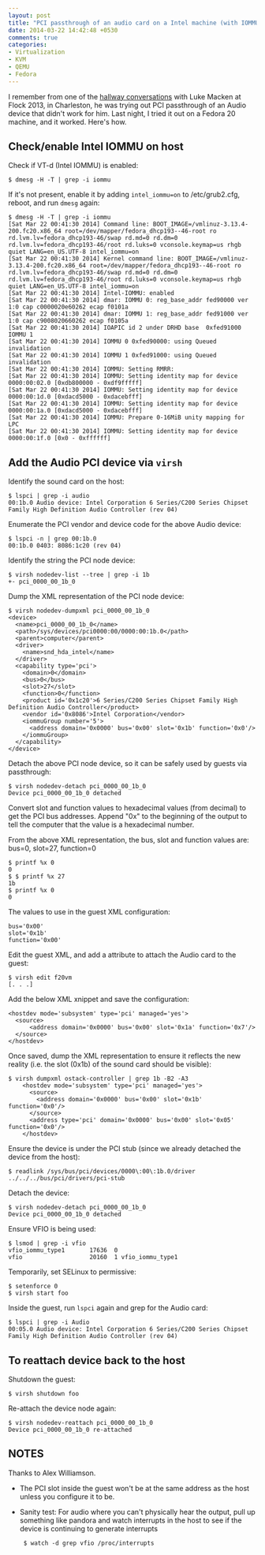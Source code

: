 ```yaml
---
layout: post
title: "PCI passthrough of an audio card on a Intel machine (with IOMMU)"
date: 2014-03-22 14:42:48 +0530
comments: true
categories: 
- Virtualization
- KVM
- QEMU
- Fedora
---
```


I remember from one of the [hallway conversations] with Luke Macken at
Flock 2013, in Charleston, he was trying out PCI passthrough of an Audio
device that didn't work for him. Last night, I tried it out on a Fedora
20 machine, and it worked. Here's how.


Check/enable Intel IOMMU on host
--------------------------------


Check if VT-d (Intel IOMMU) is enabled:

    $ dmesg -H -T | grep -i iommu


If it's not present, enable it by adding `intel_iommu=on` to
/etc/grub2.cfg, reboot, and run `dmesg` again:

    $ dmesg -H -T | grep -i iommu
    [Sat Mar 22 00:41:30 2014] Command line: BOOT_IMAGE=/vmlinuz-3.13.4-200.fc20.x86_64 root=/dev/mapper/fedora_dhcp193--46-root ro rd.lvm.lv=fedora_dhcp193-46/swap rd.md=0 rd.dm=0 rd.lvm.lv=fedora_dhcp193-46/root rd.luks=0 vconsole.keymap=us rhgb quiet LANG=en_US.UTF-8 intel_iommu=on
    [Sat Mar 22 00:41:30 2014] Kernel command line: BOOT_IMAGE=/vmlinuz-3.13.4-200.fc20.x86_64 root=/dev/mapper/fedora_dhcp193--46-root ro rd.lvm.lv=fedora_dhcp193-46/swap rd.md=0 rd.dm=0 rd.lvm.lv=fedora_dhcp193-46/root rd.luks=0 vconsole.keymap=us rhgb quiet LANG=en_US.UTF-8 intel_iommu=on
    [Sat Mar 22 00:41:30 2014] Intel-IOMMU: enabled
    [Sat Mar 22 00:41:30 2014] dmar: IOMMU 0: reg_base_addr fed90000 ver 1:0 cap c0000020e60262 ecap f0101a
    [Sat Mar 22 00:41:30 2014] dmar: IOMMU 1: reg_base_addr fed91000 ver 1:0 cap c9008020660262 ecap f0105a
    [Sat Mar 22 00:41:30 2014] IOAPIC id 2 under DRHD base  0xfed91000 IOMMU 1
    [Sat Mar 22 00:41:30 2014] IOMMU 0 0xfed90000: using Queued invalidation
    [Sat Mar 22 00:41:30 2014] IOMMU 1 0xfed91000: using Queued invalidation
    [Sat Mar 22 00:41:30 2014] IOMMU: Setting RMRR:
    [Sat Mar 22 00:41:30 2014] IOMMU: Setting identity map for device 0000:00:02.0 [0xdb800000 - 0xdf9fffff]
    [Sat Mar 22 00:41:30 2014] IOMMU: Setting identity map for device 0000:00:1d.0 [0xdacd5000 - 0xdacebfff]
    [Sat Mar 22 00:41:30 2014] IOMMU: Setting identity map for device 0000:00:1a.0 [0xdacd5000 - 0xdacebfff]
    [Sat Mar 22 00:41:30 2014] IOMMU: Prepare 0-16MiB unity mapping for LPC
    [Sat Mar 22 00:41:30 2014] IOMMU: Setting identity map for device 0000:00:1f.0 [0x0 - 0xffffff]


Add the Audio PCI device via `virsh`
------------------------------------

Identify the sound card on the host:

    $ lspci | grep -i audio
    00:1b.0 Audio device: Intel Corporation 6 Series/C200 Series Chipset Family High Definition Audio Controller (rev 04)


Enumerate the PCI vendor and device code for the above Audio device:

    $ lspci -n | grep 00:1b.0
    00:1b.0 0403: 8086:1c20 (rev 04)


Identify the string the PCI node device:

    $ virsh nodedev-list --tree | grep -i 1b
    +- pci_0000_00_1b_0


Dump the XML representation of the PCI node device:

    $ virsh nodedev-dumpxml pci_0000_00_1b_0
    <device>
      <name>pci_0000_00_1b_0</name>
      <path>/sys/devices/pci0000:00/0000:00:1b.0</path>
      <parent>computer</parent>
      <driver>
        <name>snd_hda_intel</name>
      </driver>
      <capability type='pci'>
        <domain>0</domain>
        <bus>0</bus>
        <slot>27</slot>
        <function>0</function>
        <product id='0x1c20'>6 Series/C200 Series Chipset Family High Definition Audio Controller</product>
        <vendor id='0x8086'>Intel Corporation</vendor>
        <iommuGroup number='5'>
          <address domain='0x0000' bus='0x00' slot='0x1b' function='0x0'/>
        </iommuGroup>
      </capability>
    </device>


Detach the above PCI node device, so it can be safely used by guests via
passthrough:

    $ virsh nodedev-detach pci_0000_00_1b_0
    Device pci_0000_00_1b_0 detached


Convert slot and function values to hexadecimal values (from decimal)
to get the PCI bus addresses. Append "0x" to the beginning of the output
to tell the computer that the value is a hexadecimal number. 

From the above XML representation, the bus, slot and function values
are: bus=0, slot=27, function=0

    $ printf %x 0
    0
    $ $ printf %x 27
    1b
    $ printf %x 0
    0

The values to use in the guest XML configuration:

    bus='0x00'
    slot='0x1b'
    function='0x00'


Edit the guest XML, and add a <device> attribute to attach the Audio
card to the guest:

    $ virsh edit f20vm
    [. . .]


Add the below XML xnippet and save the configuration:

    <hostdev mode='subsystem' type='pci' managed='yes'>
      <source>
          <address domain='0x0000' bus='0x00' slot='0x1a' function='0x7'/>
      </source>
    </hostdev>


Once saved, dump the XML representation to ensure it reflects the new
reality (i.e. the slot (0x1b) of the sound card should be visible):  

    $ virsh dumpxml ostack-controller | grep 1b -B2 -A3
        <hostdev mode='subsystem' type='pci' managed='yes'>
          <source>
            <address domain='0x0000' bus='0x00' slot='0x1b' function='0x0'/>
          </source>
          <address type='pci' domain='0x0000' bus='0x00' slot='0x05' function='0x0'/>
        </hostdev>


Ensure the device is under the PCI stub (since we already detached the
device from the host): 

    $ readlink /sys/bus/pci/devices/0000\:00\:1b.0/driver
    ../../../bus/pci/drivers/pci-stub


Detach the device:

    $ virsh nodedev-detach pci_0000_00_1b_0
    Device pci_0000_00_1b_0 detached


Ensure VFIO is being used:

    $ lsmod | grep -i vfio
    vfio_iommu_type1       17636  0 
    vfio                   20160  1 vfio_iommu_type1


Temporarily, set SELinux to permissive:

    $ setenforce 0
    $ virsh start foo


Inside the guest, run `lspci` again and grep for the Audio card:

    $ lspci | grep -i Audio
    00:05.0 Audio device: Intel Corporation 6 Series/C200 Series Chipset Family High Definition Audio Controller (rev 04)


To reattach device back to the host
-----------------------------------

Shutdown the guest:

    $ virsh shutdown foo

Re-attach the device node again:

    $ virsh nodedev-reattach pci_0000_00_1b_0
    Device pci_0000_00_1b_0 re-attached


NOTES
-----

Thanks to Alex Williamson.

 - The PCI slot inside the guest won't be at the same address as the
   host unless you configure it to be.

 - Sanity test: For audio where you can't physically hear the output,
   pull up something like pandora and watch interrupts in the host to
   see if the device is continuing to generate interrupts

        $ watch -d grep vfio /proc/interrupts




[hallway conversations]:http://kashyapc.com/2013/08/17/flock-2013-retrospective/

